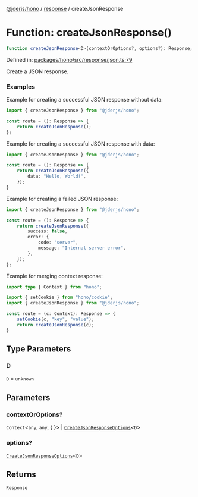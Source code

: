 [@jderjs/hono](../../README.md) / [response](../README.md) / createJsonResponse

# Function: createJsonResponse()

```ts
function createJsonResponse<D>(contextOrOptions?, options?): Response;
```

Defined in: [packages/hono/src/response/json.ts:79](https://github.com/jder-std/hono/blob/2842c6d10ee2eb6a69808b60fa37fe11e9b4b2af/packages/hono/src/response/json.ts#L79)

Create a JSON response.

### Examples

Example for creating a successful JSON response without data:

```ts
import { createJsonResponse } from "@jderjs/hono";

const route = (): Response => {
    return createJsonResponse();
};
```

Example for creating a successful JSON response with data:

```ts
import { createJsonResponse } from "@jderjs/hono";

const route = (): Response => {
    return createJsonResponse({
        data: "Hello, World!",
    });
}
```

Example for creating a failed JSON response:

```ts
import { createJsonResponse } from "@jderjs/hono";

const route = (): Response => {
    return createJsonResponse({
        success: false,
        error: {
            code: "server",
            message: "Internal server error",
        },
    });
};
```

Example for merging context response:

```ts
import type { Context } from "hono";

import { setCookie } from "hono/cookie";
import { createJsonResponse } from "@jderjs/hono";

const route = (c: Context): Response => {
    setCookie(c, "key", "value");
    return createJsonResponse(c);
}
```

## Type Parameters

### D

`D` = `unknown`

## Parameters

### contextOrOptions?

`Context`\<`any`, `any`, \{
\}\> | [`CreateJsonResponseOptions`](../type-aliases/CreateJsonResponseOptions.md)\<`D`\>

### options?

[`CreateJsonResponseOptions`](../type-aliases/CreateJsonResponseOptions.md)\<`D`\>

## Returns

`Response`
